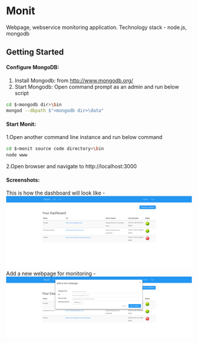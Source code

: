 # Monit
Webpage, webservice monitoring application. Technology stack - node.js, mongodb

## Getting Started
#### Configure MongoDB:
1. Install Mongodb: from http://www.mongodb.org/
2. Start Mongodb:
Open command prompt as an admin and run below script
```bash
cd $<mongodb dir>\bin
mongod --dbpath $"<mongodb dir>\data"
```

#### Start Monit:
1.Open another command line instance and run below command

```bash
cd $<monit source code directory>\bin
node www
```
2.Open browser and navigate to http://localhost:3000

#### Screenshots:
This is how the dashboard will look like -
![ScreenShot](https://raw.githubusercontent.com/pritamkarmakar/monit/master/public/img/dashboard.PNG)
Add a new webpage for monitoring -
![ScreenShot](https://raw.githubusercontent.com/pritamkarmakar/monit/master/public/img/addnewpage.PNG)
